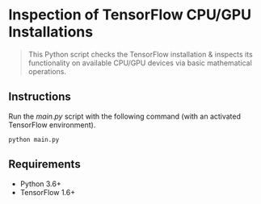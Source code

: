 # Inspection of TensorFlow CPU/GPU Installations
> This Python script checks the TensorFlow installation & inspects its functionality on available CPU/GPU devices via basic mathematical operations.

## Instructions
Run the *main.py* script with the following command (with an activated TensorFlow environment).
```
python main.py
```

## Requirements
* Python 3.6+
* TensorFlow 1.6+
